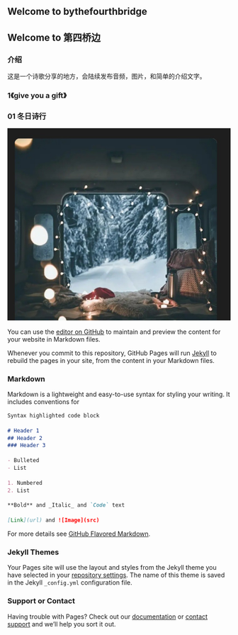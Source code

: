 ## Welcome to bythefourthbridge
## Welcome to 第四桥边

### 介绍
这是一个诗歌分享的地方，会陆续发布音频，图片，和简单的介绍文字。

### 1《give you a gift》
### 01 冬日诗行
![冬日诗行](/drsh01.jpg)


You can use the [editor on GitHub](https://github.com/bythefourthbridge/bythefourthbridge.github.io/edit/main/index.md) to maintain and preview the content for your website in Markdown files.

Whenever you commit to this repository, GitHub Pages will run [Jekyll](https://jekyllrb.com/) to rebuild the pages in your site, from the content in your Markdown files.

### Markdown

Markdown is a lightweight and easy-to-use syntax for styling your writing. It includes conventions for

```markdown
Syntax highlighted code block

# Header 1
## Header 2
### Header 3

- Bulleted
- List

1. Numbered
2. List

**Bold** and _Italic_ and `Code` text

[Link](url) and ![Image](src)
```

For more details see [GitHub Flavored Markdown](https://guides.github.com/features/mastering-markdown/).

### Jekyll Themes

Your Pages site will use the layout and styles from the Jekyll theme you have selected in your [repository settings](https://github.com/bythefourthbridge/bythefourthbridge.github.io/settings/pages). The name of this theme is saved in the Jekyll `_config.yml` configuration file.

### Support or Contact

Having trouble with Pages? Check out our [documentation](https://docs.github.com/categories/github-pages-basics/) or [contact support](https://support.github.com/contact) and we’ll help you sort it out.
